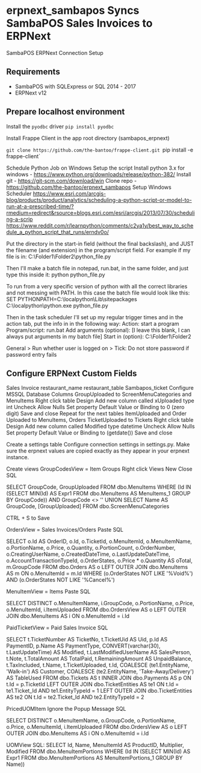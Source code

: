 # erpnext_sambapos Syncs SambaPOS Sales Invoices to ERPNext

SambaPOS ERPNext Connection Setup

## Requirements
- SambaPOS with SQLExpress or SQL 2014 - 2017
- ERPNext v12

## Prepare localhost environment
Install the `pyodbc` driver
`pip install pyodbc`

Install Frappe Client in the app root directory (sambapos_erpnext)

`git clone https://github.com/the-bantoo/frappe-client.git
`pip install -e frappe-client`

Schedule Python Job on Windows
Setup the script
Install python 3.x for windows - https://www.python.org/downloads/release/python-382/
Install git - https://git-scm.com/download/win
Clone repo - https://github.com/the-bantoo/erpnext_sambapos 
Setup Windows Scheduler 
https://www.esri.com/arcgis-blog/products/product/analytics/scheduling-a-python-script-or-model-to-run-at-a-prescribed-time/?rmedium=redirect&rsource=blogs.esri.com/esri/arcgis/2013/07/30/scheduling-a-scrip
https://www.reddit.com/r/learnpython/comments/c2ya1y/best_way_to_schedule_a_python_script_that_runs/erndv0o/

Put the directory in the start-in field (without the final backslash), and JUST the filename (and extension) in the program/script field.
For example if my file is in:
C:\Folder1\Folder2\python_file.py

Then I'll make a batch file in notepad, run.bat, in the same folder, and just type this inside it:
python python_file.py

To run from a very specific version of python with all the correct libraries and not messing with PATH. In this case the batch file would look like this:
SET PYTHONPATH=C:\localpython\Lib\sitepackages
C:\localpython\python.exe python_file.py


Then in the task scheduler I'll set up my regular trigger times and in the action tab, put the info in in the following way:
Action: start a program
Program/script: run.bat
Add arguments (optional): [I leave this blank, I can always put arguments in my batch file]
Start in (option): C:\Folder1\Folder2

General > Run whether user is logged on > Tick: Do not store password if password entry fails

## Configure ERPNext Custom Fields
Sales Invoice
restaurant_name
restaurant_table
Sambapos_ticket
Configure MSSQL Database
Columns 
GroupUploaded to ScreenMenuCategories and MenuItems
Right click table
Design
Add new column called xUploaded type int
Uncheck Allow Nulls
Set property Default Value or Binding to 0 (zero digit) 
Save and close
Repeat for the next tables
ItemUploaded and Order Uploaded to MenuItems, Orders
TicketUploaded to Tickets
Right click table
Design
Add new column called Modified type datetime
Uncheck Allow Nulls
Set property Default Value or Binding to (getdate())
Save and close

Create a settings table 
Configure connection settings in settings.py. Make sure the erpnext values are copied exactly as they appear in your erpnext instance. 
	
Create views
GroupCodesView = Item Groups
Right click Views
New
Close
SQL

SELECT        GroupCode, GroupUploaded
FROM            dbo.MenuItems
WHERE        (Id IN
                             (SELECT        MIN(Id) AS Expr1
                               FROM            dbo.MenuItems AS MenuItems_1
                               GROUP BY GroupCode)) AND GroupCode <> ''
UNION
SELECT        Name AS GroupCode, [GroupUploaded]
FROM            dbo.ScreenMenuCategories


CTRL + S to Save

OrdersView = Sales Invoices/Orders
Paste SQL
		
SELECT        o.Id AS OrderID, o.Id, o.TicketId, o.MenuItemId, o.MenuItemName, o.PortionName, o.Price, o.Quantity, o.PortionCount, o.OrderNumber, o.CreatingUserName, o.CreatedDateTime, o.LastUpdateDateTime, 
                         o.AccountTransactionTypeId, o.OrderStates, o.Price * o.Quantity AS oTotal, m.GroupCode
FROM            dbo.Orders AS o LEFT OUTER JOIN
                         dbo.MenuItems AS m ON o.MenuItemId = m.Id
WHERE        (o.OrderStates NOT LIKE '%Void%') AND (o.OrderStates NOT LIKE '%Cancel%')


MenuItemView = Items
Paste SQL 

SELECT DISTINCT o.MenuItemName, i.GroupCode, o.PortionName, o.Price, o.MenuItemId, i.ItemUploaded
FROM            dbo.OrdersView AS o LEFT OUTER JOIN
                         dbo.MenuItems AS i ON o.MenuItemId = i.Id




PaidTicketView = Paid Sales Invoice
SQL

SELECT        t.TicketNumber AS TicketNo, t.TicketUid AS Uid, p.Id AS PaymentID, p.Name AS PaymentType, CONVERT(varchar(30), t.LastUpdateTime) AS Modified, t.LastModifiedUserName AS SalesPerson, t.Note, t.TotalAmount AS TotalPaid, 
                         t.RemainingAmount AS UnpaidBalance, t.TaxIncluded, t.Name, t.TicketUploaded, t.Id, COALESCE (te1.EntityName, 'Walk-in') AS Customer, COALESCE (te2.EntityName, 'Take-Away/Delivery') AS TableUsed
FROM            dbo.Tickets AS t INNER JOIN
                         dbo.Payments AS p ON t.Id = p.TicketId LEFT OUTER JOIN
                         dbo.TicketEntities AS te1 ON t.Id = te1.Ticket_Id AND te1.EntityTypeId = 1 LEFT OUTER JOIN
                         dbo.TicketEntities AS te2 ON t.Id = te2.Ticket_Id AND te2.EntityTypeId = 2





PricedUOMItem
Ignore the Popup Message
SQL

SELECT DISTINCT o.MenuItemName, o.GroupCode, o.PortionName, o.Price, o.MenuItemId, i.ItemUploaded
FROM            dbo.OrdersView AS o LEFT OUTER JOIN
                         dbo.MenuItems AS i ON o.MenuItemId = i.Id

UOMView
SQL:
SELECT        Id, Name, MenuItemId AS ProductID, Multiplier, Modified
FROM            dbo.MenuItemPortions
WHERE        (Id IN
                             (SELECT        MIN(Id) AS Expr1
                               FROM            dbo.MenuItemPortions AS MenuItemPortions_1
                               GROUP BY Name))
